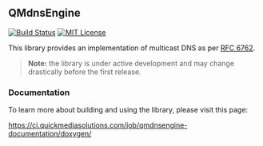 ## QMdnsEngine

[![Build Status](https://ci.quickmediasolutions.com/job/qmdnsengine/badge/icon)](https://ci.quickmediasolutions.com/job/qmdnsengine/)
[![MIT License](http://img.shields.io/badge/license-MIT-blue.svg?style=flat)](http://opensource.org/licenses/MIT)

This library provides an implementation of multicast DNS as per [RFC 6762](https://tools.ietf.org/html/rfc6762).

> **Note:** the library is under active development and may change drastically before the first release.

### Documentation

To learn more about building and using the library, please visit this page:

https://ci.quickmediasolutions.com/job/qmdnsengine-documentation/doxygen/
